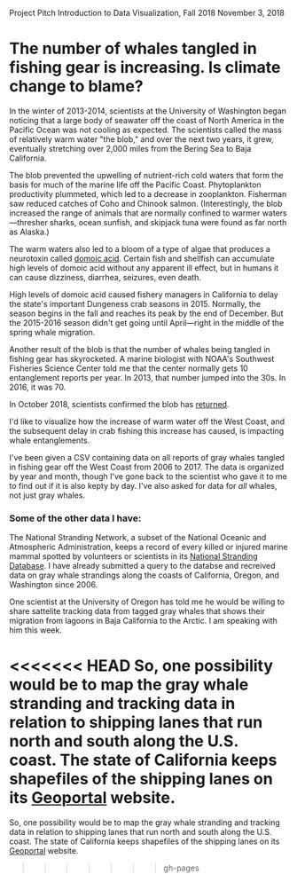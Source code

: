 Project Pitch
Introduction to Data Visualization, Fall 2018
November 3, 2018
# The number of whales tangled in fishing gear is increasing. Is climate change to blame?

In the winter of 2013-2014, scientists at the University of Washington began noticing that a large body of seawater off the coast of North America in the Pacific Ocean was not cooling as expected. The scientists called the mass of relatively warm water "the blob," and over the next two years, it grew, eventually stretching over 2,000 miles from the Bering Sea to Baja California.

The blob prevented the upwelling of nutrient-rich cold waters that form the basis for much of the marine life off the Pacific Coast. Phytoplankton productivity plummeted, which led to a decrease in zooplankton. Fisherman saw reduced catches of Coho and Chinook salmon. (Interestingly, the blob increased the range of animals that are normally confined to warmer waters—thresher sharks, ocean sunfish, and skipjack tuna were found as far north as Alaska.)

The warm waters also led to a bloom of a type of algae that produces a neurotoxin called [domoic acid](https://www.cdph.ca.gov/Programs/CEH/DFDCS/pages/fdbprograms/foodsafetyprogram/domoicacid.aspx). Certain fish and shellfish can accumulate high levels of domoic acid without any apparent ill effect, but in humans it can cause dizziness, diarrhea, seizures, even death.

High levels of domoic acid caused fishery managers in California to delay the state's important Dungeness crab seasons in 2015. Normally, the season begins in the fall and reaches its peak by the end of December. But the 2015-2016 season didn't get going until April—right in the middle of the spring whale migration.

Another result of the blob is that the number of whales being tangled in fishing gear has skyrocketed. A marine biologist with NOAA's Southwest Fisheries Science Center told me that the center normally gets 10 entanglement reports per year. In 2013, that number jumped into the 30s. In 2016, it was 70.

In October 2018, scientists confirmed the blob has [returned](https://weather.com/news/climate/news/2018-10-24-the-blob-returns-pacific-ocean/).

I'd like to visualize how the increase of warm water off the West Coast, and the subsequent delay in crab fishing this increase has caused, is impacting whale entanglements.

I've been given a CSV containing data on all reports of gray whales tangled in fishing gear off the West Coast from 2006 to 2017. The data is organized by year and month, though I've gone back to the scientist who gave it to me to find out if it is also kepty by day. I've also asked for data for *all* whales, not just gray whales.

### Some of the other data I have:

The National Stranding Network, a subset of the National Oceanic and Atmospheric Administration, keeps a record of every killed or injured marine mammal spotted by volunteers or scientists in its [National Stranding Database](https://www.fisheries.noaa.gov/national/marine-life-distress/national-stranding-database-public-access). I have already submitted a query to the databse and recreived data on gray whale strandings along the coasts of California, Oregon, and Washington since 2006.

One scientist at the University of Oregon has told me he would be willing to share sattelite tracking data from tagged gray whales that shows their migration from lagoons in Baja California to the Arctic. I am speaking with him this week.

<<<<<<< HEAD
So, one possibility would be to map the gray whale stranding and tracking data in relation to shipping lanes that run north and south along the U.S. coast. The state of California keeps shapefiles of the shipping lanes on its [Geoportal](http://portal.gis.ca.gov/geoportal/catalog/search/resource/details.page?uuid=%7B953E7DF6-987F-4613-8117-ADEDDBD4D21E%7D) website.
=======
So, one possibility would be to map the gray whale stranding and tracking data in relation to shipping lanes that run north and south along the U.S. coast. The state of California keeps shapefiles of the shipping lanes on its [Geoportal](http://portal.gis.ca.gov/geoportal/catalog/search/resource/details.page?uuid=%7B953E7DF6-987F-4613-8117-ADEDDBD4D21E%7D) website.
>>>>>>> gh-pages
